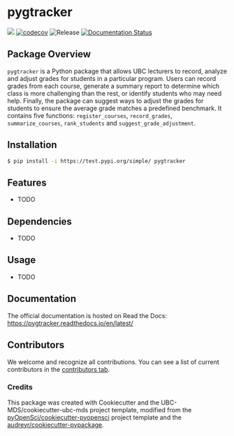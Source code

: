 # pygtracker 

![](https://github.com/jianructose/pygtracker/workflows/build/badge.svg) [![codecov](https://codecov.io/gh/jianructose/pygtracker/branch/main/graph/badge.svg)](https://codecov.io/gh/jianructose/pygtracker) ![Release](https://github.com/jianructose/pygtracker/workflows/Release/badge.svg) [![Documentation Status](https://readthedocs.org/projects/pygtracker/badge/?version=latest)](https://pygtracker.readthedocs.io/en/latest/?badge=latest)

## Package Overview
`pygtracker` is a Python package that allows UBC lecturers to record, analyze and adjust grades for students in a particular program. Users can record grades from each course, generate a summary report to determine which class is more challenging than the rest, or identify students who may need help. Finally, the package can suggest ways to adjust the grades for students to ensure the average grade matches a predefined benchmark. It contains five functions: `register_courses`, `record_grades`, `summarize_courses`, `rank_students` and `suggest_grade_adjustment`.

## Installation

```bash
$ pip install -i https://test.pypi.org/simple/ pygtracker
```

## Features

- TODO

## Dependencies

- TODO

## Usage

- TODO

## Documentation

The official documentation is hosted on Read the Docs: https://pygtracker.readthedocs.io/en/latest/

## Contributors

We welcome and recognize all contributions. You can see a list of current contributors in the [contributors tab](https://github.com/jianructose/pygtracker/graphs/contributors).

### Credits

This package was created with Cookiecutter and the UBC-MDS/cookiecutter-ubc-mds project template, modified from the [pyOpenSci/cookiecutter-pyopensci](https://github.com/pyOpenSci/cookiecutter-pyopensci) project template and the [audreyr/cookiecutter-pypackage](https://github.com/audreyr/cookiecutter-pypackage).
